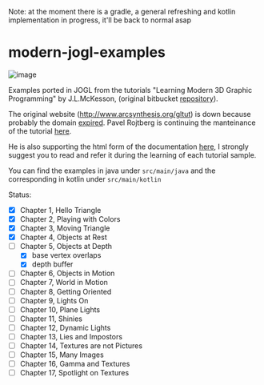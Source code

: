Note: at the moment there is a gradle, a general refreshing and kotlin implementation in progress, it'll be back to normal asap

modern-jogl-examples
====================

![image](http://imgur.com/HIU1qHD.png)

Examples ported in JOGL from the tutorials "Learning Modern 3D Graphic Programming" by J.L.McKesson, (original bitbucket [repository](https://bitbucket.org/alfonse/gltut/overview)).

The original website (http://www.arcsynthesis.org/gltut) is down because probably the domain [expired](https://bitbucket.org/alfonse/gltut/issues/127/arcsynthesisorg-web-site). Pavel Rojtberg is continuing the manteinance of the tutorial [here](https://github.com/paroj/gltut). 

He is also supporting the html form of the documentation [here](https://paroj.github.io/gltut/), I strongly suggest you to read and refer it during the learning of each tutorial sample.

You can find the examples in java under `src/main/java` and the corresponding in kotlin under `src/main/kotlin`

Status:

- [x] Chapter 1, Hello Triangle
- [x] Chapter 2, Playing with Colors
- [x] Chapter 3, Moving Triangle
- [x] Chapter 4, Objects at Rest
- [ ] Chapter 5, Objects at Depth
    - [x] base vertex overlaps
    - [x] depth buffer
- [ ] Chapter 6, Objects in Motion
- [ ] Chapter 7, World in Motion
- [ ] Chapter 8, Getting Oriented
- [ ] Chapter 9, Lights On
- [ ] Chapter 10, Plane Lights
- [ ] Chapter 11, Shinies
- [ ] Chapter 12, Dynamic Lights
- [ ] Chapter 13, Lies and Impostors
- [ ] Chapter 14, Textures are not Pictures
- [ ] Chapter 15, Many Images
- [ ] Chapter 16, Gamma and Textures
- [ ] Chapter 17, Spotlight on Textures
